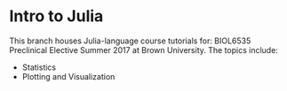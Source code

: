# Intro to Julia

This branch houses Julia-language course tutorials for: BIOL6535 Preclinical Elective
Summer 2017 at Brown University. The topics include:

* Statistics
* Plotting and Visualization
